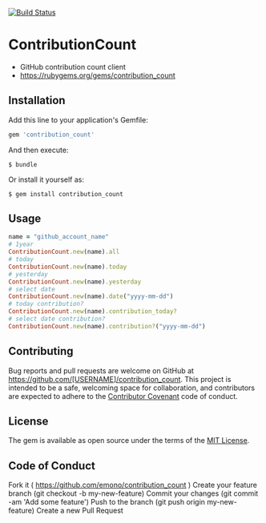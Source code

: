 [![Build Status](https://travis-ci.org/emono/contribution_count.svg?branch=master)](https://travis-ci.org/emono/contribution_count)

# ContributionCount
- GitHub contribution count client
- https://rubygems.org/gems/contribution_count

## Installation

Add this line to your application's Gemfile:

```ruby
gem 'contribution_count'
```

And then execute:

    $ bundle

Or install it yourself as:

    $ gem install contribution_count

## Usage
```ruby
name = "github_account_name"
# 1year
ContributionCount.new(name).all
# today
ContributionCount.new(name).today
# yesterday
ContributionCount.new(name).yesterday
# select date
ContributionCount.new(name).date("yyyy-mm-dd")
# today contribution?
ContributionCount.new(name).contribution_today?
# select date contribution?
ContributionCount.new(name).contribution?("yyyy-mm-dd")
```

## Contributing

Bug reports and pull requests are welcome on GitHub at https://github.com/[USERNAME]/contribution_count. This project is intended to be a safe, welcoming space for collaboration, and contributors are expected to adhere to the [Contributor Covenant](http://contributor-covenant.org) code of conduct.

## License

The gem is available as open source under the terms of the [MIT License](https://opensource.org/licenses/MIT).

## Code of Conduct

Fork it ( https://github.com/emono/contribution_count )
Create your feature branch (git checkout -b my-new-feature)
Commit your changes (git commit -am 'Add some feature')
Push to the branch (git push origin my-new-feature)
Create a new Pull Request
